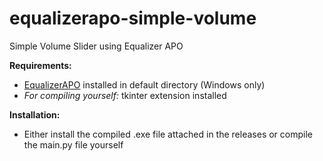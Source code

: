 # equalizerapo-simple-volume
Simple Volume Slider using Equalizer APO

**Requirements:**
- [EqualizerAPO](https://equalizerapo.com/) installed in default directory (Windows only)
- *For compiling yourself:* tkinter extension installed

**Installation:**
- Either install the compiled .exe file attached in the releases or compile the main.py file yourself
